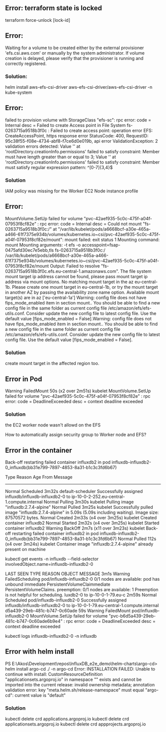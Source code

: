 
## Error: terraform state is locked

terraform force-unlock [lock-id]

## Error:

Waiting for a volume to be created either by the external provisioner 'efs.csi.aws.com' or manually by the system administrator. If volume creation is delayed, please verify that the provisioner is running and correctly registered.

### Solution:
helm install aws-efs-csi-driver aws-efs-csi-driver/aws-efs-csi-driver -n kube-system

## Error:

failed to provision volume with StorageClass "efs-sc": rpc error: code = Internal desc = Failed to create Access point in File System fs-0263715a9518b3f0c : Failed to create access point: operation error EFS: CreateAccessPoint, https response error StatusCode: 400, RequestID: 95c38f55-f08e-4734-abf8-f7ce6d0e019b, api error ValidationException: 2 validation errors detected: Value '' at 'rootDirectory.creationInfo.permissions' failed to satisfy constraint: Member must have length greater than or equal to 3; Value '' at 'rootDirectory.creationInfo.permissions' failed to satisfy constraint: Member must satisfy regular expression pattern: ^[0-7]{3,4}$

### Solution

IAM policy was missing for the Worker EC2 Node instance profile

## Error:

MountVolume.SetUp failed for volume "pvc-42aef935-5c0c-475f-a04f-07953f8cf82e" : rpc error: code = Internal desc = Could not mount "fs-0263715a9518b3f0c:/" at "/var/lib/kubelet/pods/a6668bcf-a30e-465a-a466-61f7375e934b/volumes/kubernetes.io~csi/pvc-42aef935-5c0c-475f-a04f-07953f8cf82e/mount": mount failed: exit status 1 Mounting command: mount Mounting arguments: -t efs -o accesspoint=fsap-0475afd30ec7e5ebb,tls fs-0263715a9518b3f0c:/ /var/lib/kubelet/pods/a6668bcf-a30e-465a-a466-61f7375e934b/volumes/kubernetes.io~csi/pvc-42aef935-5c0c-475f-a04f-07953f8cf82e/mount Output: Failed to resolve "fs-0263715a9518b3f0c.efs.eu-central-1.amazonaws.com". The file system mount target ip address cannot be found, please pass mount target ip address via mount options. No matching mount target in the az eu-central-1b. Please create one mount target in eu-central-1b, or try the mount target in another AZ by passing the availability zone name option. Available mount target(s) are in az ['eu-central-1a'] Warning: config file does not have fips_mode_enabled item in section mount.. You should be able to find a new config file in the same folder as current config file /etc/amazon/efs/efs-utils.conf. Consider update the new config file to latest config file. Use the default value [fips_mode_enabled = False].Warning: config file does not have fips_mode_enabled item in section mount.. You should be able to find a new config file in the same folder as current config file /etc/amazon/efs/efs-utils.conf. Consider update the new config file to latest config file. Use the default value [fips_mode_enabled = False].

### Solution
create mount target in the affected region too.

## Error in Pod

Warning  FailedMount  50s (x2 over 2m51s)  kubelet            MountVolume.SetUp failed for volume "pvc-42aef935-5c0c-475f-a04f-07953f8cf82e" : rpc error: code = DeadlineExceeded desc = context deadline exceeded

### Solution
the EC2 worker node wasn't allowd on the EFS

How to automatically assign security group to Worker node and EFS?


## Error in the container
Back-off restarting failed container influxdb2 in pod influxdb-influxdb2-0_influxdb(bb31e799-7897-4853-8a31-b1c3c3fd6b67)


  Type     Reason     Age                    From               Message
  ----     ------     ----                   ----               -------
  Normal   Scheduled  3m32s                  default-scheduler  Successfully assigned influxdb/influxdb-influxdb2-0 to ip-10-0-2-252.eu-central-1.compute.internal
  Normal   Pulling    3m30s                  kubelet            Pulling image "influxdb:2.7.4-alpine"
  Normal   Pulled     3m25s                  kubelet            Successfully pulled image "influxdb:2.7.4-alpine" in 5.09s (5.09s including waiting). Image size: 87570572 bytes.
  Normal   Created    2m33s (x4 over 3m25s)  kubelet            Created container influxdb2
  Normal   Started    2m32s (x4 over 3m25s)  kubelet            Started container influxdb2
  Warning  BackOff    2m7s (x11 over 3m23s)  kubelet            Back-off restarting failed container influxdb2 
in pod influxdb-influxdb2-0_influxdb(bb31e799-7897-4853-8a31-b1c3c3fd6b67)
  Normal   Pulled     112s (x4 over 3m24s)   kubelet            Container image "influxdb:2.7.4-alpine" already present on machine

  kubectl get events -n influxdb --field-selector involvedObject.name=influxdb-influxdb2-0

  LAST SEEN   TYPE      REASON             OBJECT                     MESSAGE
3m1s        Warning   FailedScheduling   pod/influxdb-influxdb2-0   0/1 nodes are available: pod has unbound immediate PersistentVolumeClaimmediate PersistentVolumeClaims. preemption: 0/1 nodes are available: 1 Preemption is not helpful for scheduling.                                                                                                              luxdb2-0 to ip-10-0-1-79.eu-c
2m59s       Normal    Scheduled          pod/influxdb-influxdb2-0   Successfully assigned influxdb/influxdb-influxdb2-0 to ip-10-0-1-79.eu-central-1.compute.internal                                                         d5a439-29eb-481c-b747-0c60ade
59s         Warning   FailedMount        pod/influxdb-influxdb2-0   MountVolume.SetUp failed for volume "pvc-b6d5a439-29eb-481c-b747-0c60ade6b9e4" : rpc error: code = DeadlineExceeded desc = context deadline exceeded  

kubectl logs influxdb-influxdb2-0 -n influxdb


## Error with helm install
PS E:\Akos\Development\repos\InfluxDB_e2e_demo\helm-charts\argo-cd> helm install argo-cd ./ -n argo-cd
Error: INSTALLATION FAILED: Unable to continue with install: CustomResourceDefinition "applicationsets.argoproj.io" in namespace "" exists and cannot be imported into the current release: invalid ownership metadata; annotation validation error: key "meta.helm.sh/release-namespace" must equal "argo-cd": current value is "default"

### Solution
kubectl delete crd applications.argoproj.io
kubectl delete crd applicationsets.argoproj.io
kubectl delete crd appprojects.argoproj.io

